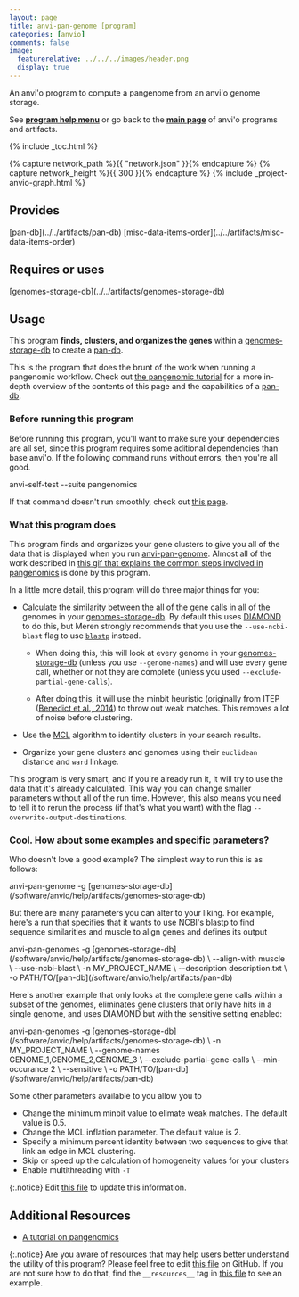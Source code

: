```yaml
---
layout: page
title: anvi-pan-genome [program]
categories: [anvio]
comments: false
image:
  featurerelative: ../../../images/header.png
  display: true
---
```


An anvi&#x27;o program to compute a pangenome from an anvi&#x27;o genome storage.

See **[program help menu](../../../vignette#anvi-pan-genome)** or go back to the **[main page](../../)** of anvi'o programs and artifacts.


{% include _toc.html %}
<div id="svg" class="subnetwork"></div>
{% capture network_path %}{{ "network.json" }}{% endcapture %}
{% capture network_height %}{{ 300 }}{% endcapture %}
{% include _project-anvio-graph.html %}


## Provides

<p style="text-align: left" markdown="1"><span class="artifact-p">[pan-db](../../artifacts/pan-db)</span> <span class="artifact-p">[misc-data-items-order](../../artifacts/misc-data-items-order)</span></p>

## Requires or uses

<p style="text-align: left" markdown="1"><span class="artifact-r">[genomes-storage-db](../../artifacts/genomes-storage-db)</span></p>

## Usage


This program **finds, clusters, and organizes the genes** within a <span class="artifact-n">[genomes-storage-db](/software/anvio/help/artifacts/genomes-storage-db)</span> to create a <span class="artifact-n">[pan-db](/software/anvio/help/artifacts/pan-db)</span>. 

This is the program that does the brunt of the work when running a pangenomic workflow. Check out [the pangenomic tutorial](http://merenlab.org/2016/11/08/pangenomics-v2) for a more in-depth overview of the contents of this page and the capabilities of a <span class="artifact-n">[pan-db](/software/anvio/help/artifacts/pan-db)</span>. 

### Before running this program

Before running this program, you'll want to make sure your dependencies are all set, since this program requires some aditional dependencies than base anvi'o. If the following command runs without errors, then you're all good. 

<div class="codeblock" markdown="1">
anvi&#45;self&#45;test &#45;&#45;suite pangenomics
</div>

If that command doesn't run smoothly, check out [this page](http://merenlab.org/2016/11/08/pangenomics-v2/#dependencies).

### What this program does

This program finds and organizes your gene clusters to give you all of the data that is displayed when you run <span class="artifact-n">[anvi-pan-genome](/software/anvio/help/programs/anvi-pan-genome)</span>. Almost all of the work described in [this gif that explains the common steps involved in pangenomics](http://merenlab.org/momics/#pangenomics) is done by this program. 

In a little more detail, this program will do three major things for you:

* Calculate the similarity between the all of the gene calls in all of the genomes in your <span class="artifact-n">[genomes-storage-db](/software/anvio/help/artifacts/genomes-storage-db)</span>. By default this uses [DIAMOND](https://www.wsi.uni-tuebingen.de/lehrstuehle/algorithms-in-bioinformatics/software/diamond/) to do this, but Meren strongly recommends that you use the `--use-ncbi-blast` flag to use [`blastp`](https://blast.ncbi.nlm.nih.gov/Blast.cgi?PAGE=Proteins) instead.  

    *   When doing this, this will look at every genome in your <span class="artifact-n">[genomes-storage-db](/software/anvio/help/artifacts/genomes-storage-db)</span> (unless you use `--genome-names`) and will use every gene call, whether or not they are complete (unless you used `--exclude-partial-gene-calls`).   
    
    *   After doing this, it will use the minbit heuristic (originally from ITEP ([Benedict et al., 2014](https://bmcgenomics.biomedcentral.com/articles/10.1186/1471-2164-15-8)) to throw out weak matches. This removes a lot of noise before clustering. 
    
* Use the [MCL](http://micans.org/mcl/) algorithm to identify clusters in your search results.  

* Organize your gene clusters and genomes using their `euclidean` distance and `ward` linkage. 

This program is very smart, and if you're already run it, it will try to use the data that it's already calculated. This way you can change smaller parameters without all of the run time. However, this also means you need to tell it to rerun the process (if that's what you want) with the flag `--overwrite-output-destinations`. 

### Cool. How about some examples and specific parameters?

Who doesn't love a good example? The simplest way to run this is as follows:

<div class="codeblock" markdown="1">
anvi&#45;pan&#45;genome &#45;g <span class="artifact&#45;n">[genomes&#45;storage&#45;db](/software/anvio/help/artifacts/genomes&#45;storage&#45;db)</span>
</div>

But there are many parameters you can alter to your liking. For example, here's a run that specifies that it wants to use NCBI's blastp to find sequence similarities and muscle to align genes and defines its output 

<div class="codeblock" markdown="1">
anvi&#45;pan&#45;genomes &#45;g <span class="artifact&#45;n">[genomes&#45;storage&#45;db](/software/anvio/help/artifacts/genomes&#45;storage&#45;db)</span> \
                 &#45;&#45;align&#45;with muscle \
                 &#45;&#45;use&#45;ncbi&#45;blast \ 
                 &#45;n MY_PROJECT_NAME \
                 &#45;&#45;description description.txt \
                 &#45;o PATH/TO/<span class="artifact&#45;n">[pan&#45;db](/software/anvio/help/artifacts/pan&#45;db)</span> 
</div>

Here's another example that only looks at the complete gene calls within a subset of the genomes, eliminates gene clusters that only have hits in a single genome, and uses DIAMOND but with the sensitive setting enabled:

<div class="codeblock" markdown="1">
anvi&#45;pan&#45;genomes &#45;g <span class="artifact&#45;n">[genomes&#45;storage&#45;db](/software/anvio/help/artifacts/genomes&#45;storage&#45;db)</span> \
                 &#45;n MY_PROJECT_NAME \
                 &#45;&#45;genome&#45;names GENOME_1,GENOME_2,GENOME_3 \
                 &#45;&#45;exclude&#45;partial&#45;gene&#45;calls \ 
                 &#45;&#45;min&#45;occurance 2 \
                 &#45;&#45;sensitive \
                 &#45;o PATH/TO/<span class="artifact&#45;n">[pan&#45;db](/software/anvio/help/artifacts/pan&#45;db)</span> 
</div>

Some other parameters available to you allow you to  

- Change the minimum minbit value to elimate weak matches. The default value is 0.5.
- Change the MCL inflation parameter. The default value is 2. 
- Specify a minimum percent identity between two sequences to give that link an edge in MCL clustering. 
- Skip or speed up the calculation of homogeneity values for your clusters
- Enable multithreading with `-T`


{:.notice}
Edit [this file](https://github.com/merenlab/anvio/tree/master/anvio/docs/programs/anvi-pan-genome.md) to update this information.


## Additional Resources


* [A tutorial on pangenomics](http://merenlab.org/2016/11/08/pangenomics-v2/)


{:.notice}
Are you aware of resources that may help users better understand the utility of this program? Please feel free to edit [this file](https://github.com/merenlab/anvio/tree/master/bin/anvi-pan-genome) on GitHub. If you are not sure how to do that, find the `__resources__` tag in [this file](https://github.com/merenlab/anvio/blob/master/bin/anvi-interactive) to see an example.
